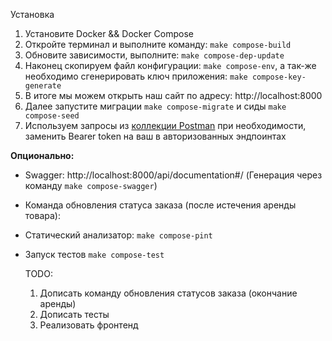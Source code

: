 Установка

1. Установите Docker && Docker Compose
2. Откройте терминал и выполните команду: `make compose-build`
3. Обновите зависимости, выполните: `make compose-dep-update`
4. Наконец скопируем файл конфигурации: `make compose-env`, а так-же необходимо сгенерировать ключ приложения: `make compose-key-generate`
5. В итоге мы можем открыть наш сайт по адресу: http://localhost:8000
6. Далее запустите миграции `make compose-migrate` и сиды `make compose-seed`
7. Используем запросы из [коллекции Postman](https://github.com) при необходимости, заменить Bearer token на ваш в авторизованных эндпоинтах

**Опционально:**
 - Swagger: http://localhost:8000/api/documentation#/  (Генерация через команду `make compose-swagger`)
 - Команда обновления статуса заказа (после истечения аренды товара):
 - Статический анализатор: `make compose-pint`
 - Запуск тестов `make compose-test`

   TODO:
    1) Дописать команду обновления статусов заказа (окончание аренды)
    2) Дописать тесты
    3) Реализовать фронтенд
